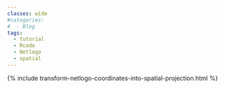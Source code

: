 ```yaml
---
classes: wide
#categories:
#  - Blog
tags:
  - tutorial
  - Rcode
  - Netlogo
  - spatial
---
```


{% include transform-netlogo-coordinates-into-spatial-projection.html %}